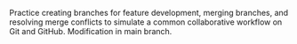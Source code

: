 Practice creating branches for feature development, merging branches, and resolving merge conflicts to simulate a common collaborative workflow on Git and GitHub.
Modification in main branch.

